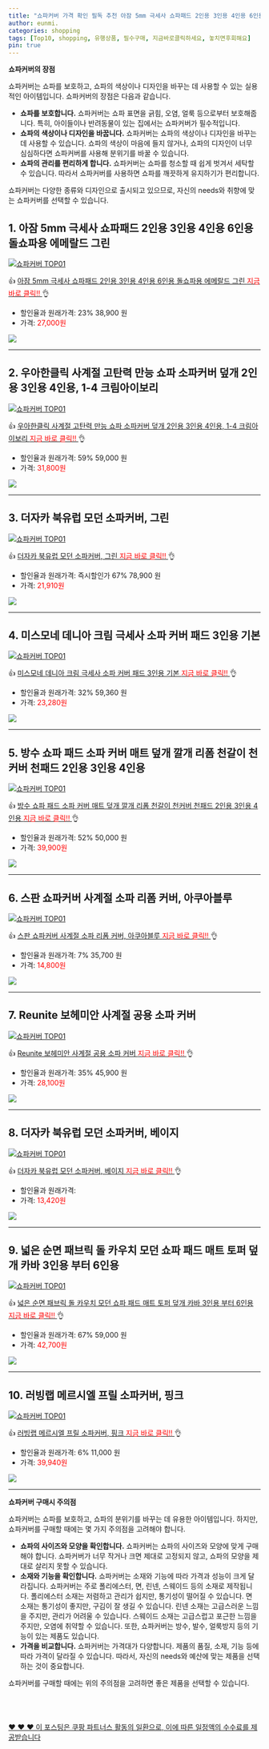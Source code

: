 ```yaml
---
title: "쇼파커버 가격 확인 필독 추천 아잠 5mm 극세사 쇼파패드 2인용 3인용 4인용 6인용 돌쇼파용 에메랄드 그린 비교 장점 구매가이드"
author: eunmi.
categories: shopping
tags: [Top10, shopping, 유행상품, 필수구매, 지금바로클릭하세요, 놓치면후회해요]
pin: true
---
```

**쇼파커버의 장점**

쇼파커버는 쇼파를 보호하고, 쇼파의 색상이나 디자인을 바꾸는 데 사용할 수 있는 실용적인 아이템입니다. 쇼파커버의 장점은 다음과 같습니다.

* **쇼파를 보호합니다.** 쇼파커버는 쇼파 표면을 긁힘, 오염, 얼룩 등으로부터 보호해줍니다. 특히, 아이들이나 반려동물이 있는 집에서는 쇼파커버가 필수적입니다.
* **쇼파의 색상이나 디자인을 바꿉니다.** 쇼파커버는 쇼파의 색상이나 디자인을 바꾸는 데 사용할 수 있습니다. 쇼파의 색상이 마음에 들지 않거나, 쇼파의 디자인이 너무 심심하다면 쇼파커버를 사용해 분위기를 바꿀 수 있습니다.
* **쇼파의 관리를 편리하게 합니다.** 쇼파커버는 쇼파를 청소할 때 쉽게 벗겨서 세탁할 수 있습니다. 따라서 쇼파커버를 사용하면 쇼파를 깨끗하게 유지하기가 편리합니다.

쇼파커버는 다양한 종류와 디자인으로 출시되고 있으므로, 자신의 needs와 취향에 맞는 쇼파커버를 선택할 수 있습니다.

   

## 1. 아잠 5mm 극세사 쇼파패드 2인용 3인용 4인용 6인용 돌쇼파용 에메랄드 그린

[![쇼파커버 TOP01](https://thumbnail8.coupangcdn.com/thumbnails/remote/230x230ex/image/vendor_inventory/f527/ee9128b3f148fea6a577136418ac2b64a705362fbe52845163db39144c2d.jpg)](https://link.coupang.com/re/AFFSDP?lptag=AF3617701&subid=GithubCoopas&pageKey=6899432643&traceid=V0-153&itemId=16589205662&vendorItemId=83774338235)


👍 [아잠 5mm 극세사 쇼파패드 2인용 3인용 4인용 6인용 돌쇼파용 에메랄드 그린 <font color=red> 지금 바로 클릭!! </font> ](https://link.coupang.com/re/AFFSDP?lptag=AF3617701&subid=GithubCoopas&pageKey=6899432643&traceid=V0-153&itemId=16589205662&vendorItemId=83774338235) 👌 


- 할인율과 원래가격: 23%  38,900   원
- 가격: <span style='color:red'>27,000원</span>

[![](/discount_price.png)](https://link.coupang.com/re/AFFSDP?lptag=AF3617701&subid=GithubCoopas&pageKey=6899432643&traceid=V0-153&itemId=16589205662&vendorItemId=83774338235)

---


   

## 2. 우아한클릭 사계절 고탄력 만능 쇼파 소파커버 덮개 2인용 3인용 4인용, 1-4 크림아이보리

[![쇼파커버 TOP01](https://thumbnail8.coupangcdn.com/thumbnails/remote/230x230ex/image/vendor_inventory/8973/bab0c7cfa99cf3a8c4f1323bf191f03510702065d3c88e60ef41092194e0.jpg)](https://link.coupang.com/re/AFFSDP?lptag=AF3617701&subid=GithubCoopas&pageKey=1467466758&traceid=V0-153&itemId=2523751331&vendorItemId=72130366099)


👍 [우아한클릭 사계절 고탄력 만능 쇼파 소파커버 덮개 2인용 3인용 4인용, 1-4 크림아이보리 <font color=red> 지금 바로 클릭!! </font> ](https://link.coupang.com/re/AFFSDP?lptag=AF3617701&subid=GithubCoopas&pageKey=1467466758&traceid=V0-153&itemId=2523751331&vendorItemId=72130366099) 👌 


- 할인율과 원래가격: 59%  59,000   원
- 가격: <span style='color:red'>31,800원</span>

[![](/discount_price.png)](https://link.coupang.com/re/AFFSDP?lptag=AF3617701&subid=GithubCoopas&pageKey=1467466758&traceid=V0-153&itemId=2523751331&vendorItemId=72130366099)

---


   

## 3. 더자카 북유럽 모던 소파커버, 그린

[![쇼파커버 TOP01](https://thumbnail7.coupangcdn.com/thumbnails/remote/230x230ex/image/rs_quotation_api/8oijfov3/1bf614d4cb85452090e88e8d2c1767c7.jpg)](https://link.coupang.com/re/AFFSDP?lptag=AF3617701&subid=GithubCoopas&pageKey=6299248270&traceid=V0-153&itemId=13016504305&vendorItemId=80924248154)


👍 [더자카 북유럽 모던 소파커버, 그린 <font color=red> 지금 바로 클릭!! </font> ](https://link.coupang.com/re/AFFSDP?lptag=AF3617701&subid=GithubCoopas&pageKey=6299248270&traceid=V0-153&itemId=13016504305&vendorItemId=80924248154) 👌 


- 할인율과 원래가격: 즉시할인가 67%  78,900   원
- 가격: <span style='color:red'>21,910원</span>

[![](/discount_price.png)](https://link.coupang.com/re/AFFSDP?lptag=AF3617701&subid=GithubCoopas&pageKey=6299248270&traceid=V0-153&itemId=13016504305&vendorItemId=80924248154)

---


   

## 4. 미스모네 데니아 크림 극세사 소파 커버 패드 3인용 기본

[![쇼파커버 TOP01](https://thumbnail9.coupangcdn.com/thumbnails/remote/230x230ex/image/retail/images/2023/06/26/14/5/e7309f49-f523-41d8-aaae-114c70ddd14e.jpg)](https://link.coupang.com/re/AFFSDP?lptag=AF3617701&subid=GithubCoopas&pageKey=7425340510&traceid=V0-153&itemId=19272803589&vendorItemId=86387959779)


👍 [미스모네 데니아 크림 극세사 소파 커버 패드 3인용 기본 <font color=red> 지금 바로 클릭!! </font> ](https://link.coupang.com/re/AFFSDP?lptag=AF3617701&subid=GithubCoopas&pageKey=7425340510&traceid=V0-153&itemId=19272803589&vendorItemId=86387959779) 👌 


- 할인율과 원래가격: 32%  59,360   원
- 가격: <span style='color:red'>23,280원</span>

[![](/discount_price.png)](https://link.coupang.com/re/AFFSDP?lptag=AF3617701&subid=GithubCoopas&pageKey=7425340510&traceid=V0-153&itemId=19272803589&vendorItemId=86387959779)

---


   

## 5. 방수 쇼파 패드 소파 커버 매트 덮개 깔개 리폼 천갈이 천커버 천패드 2인용 3인용 4인용

[![쇼파커버 TOP01](https://thumbnail6.coupangcdn.com/thumbnails/remote/230x230ex/image/vendor_inventory/652d/d0fb03989f1369e7504359f8c1c233efe8116a2df9b06aab557d4a19b4d2.png)](https://link.coupang.com/re/AFFSDP?lptag=AF3617701&subid=GithubCoopas&pageKey=6323463483&traceid=V0-153&itemId=13190931733&vendorItemId=80449477684)


👍 [방수 쇼파 패드 소파 커버 매트 덮개 깔개 리폼 천갈이 천커버 천패드 2인용 3인용 4인용 <font color=red> 지금 바로 클릭!! </font> ](https://link.coupang.com/re/AFFSDP?lptag=AF3617701&subid=GithubCoopas&pageKey=6323463483&traceid=V0-153&itemId=13190931733&vendorItemId=80449477684) 👌 


- 할인율과 원래가격: 52%  50,000   원
- 가격: <span style='color:red'>39,900원</span>

[![](/discount_price.png)](https://link.coupang.com/re/AFFSDP?lptag=AF3617701&subid=GithubCoopas&pageKey=6323463483&traceid=V0-153&itemId=13190931733&vendorItemId=80449477684)

---


   

## 6. 스판 쇼파커버 사계절 소파 리폼 커버, 아쿠아블루

[![쇼파커버 TOP01](https://thumbnail10.coupangcdn.com/thumbnails/remote/230x230ex/image/vendor_inventory/9b9e/dce87240f04dd95e457050c11cfd1a6cdc0306249b9eec628c2ca5121e02.jpg)](https://link.coupang.com/re/AFFSDP?lptag=AF3617701&subid=GithubCoopas&pageKey=7223976823&traceid=V0-153&itemId=18313676839&vendorItemId=85330767886)


👍 [스판 쇼파커버 사계절 소파 리폼 커버, 아쿠아블루 <font color=red> 지금 바로 클릭!! </font> ](https://link.coupang.com/re/AFFSDP?lptag=AF3617701&subid=GithubCoopas&pageKey=7223976823&traceid=V0-153&itemId=18313676839&vendorItemId=85330767886) 👌 


- 할인율과 원래가격: 7%  35,700   원
- 가격: <span style='color:red'>14,800원</span>

[![](/discount_price.png)](https://link.coupang.com/re/AFFSDP?lptag=AF3617701&subid=GithubCoopas&pageKey=7223976823&traceid=V0-153&itemId=18313676839&vendorItemId=85330767886)

---


   

## 7. Reunite 보헤미안 사계절 공용 소파 커버

[![쇼파커버 TOP01](https://thumbnail7.coupangcdn.com/thumbnails/remote/230x230ex/image/vendor_inventory/1252/aa187474ef41ad454470a7042747befe28480f6f0054770786c9d7d7df0d.jpg)](https://link.coupang.com/re/AFFSDP?lptag=AF3617701&subid=GithubCoopas&pageKey=7337975271&traceid=V0-153&itemId=18853445593&vendorItemId=86040505682)


👍 [Reunite 보헤미안 사계절 공용 소파 커버 <font color=red> 지금 바로 클릭!! </font> ](https://link.coupang.com/re/AFFSDP?lptag=AF3617701&subid=GithubCoopas&pageKey=7337975271&traceid=V0-153&itemId=18853445593&vendorItemId=86040505682) 👌 


- 할인율과 원래가격: 35%  45,900   원
- 가격: <span style='color:red'>28,100원</span>

[![](/discount_price.png)](https://link.coupang.com/re/AFFSDP?lptag=AF3617701&subid=GithubCoopas&pageKey=7337975271&traceid=V0-153&itemId=18853445593&vendorItemId=86040505682)

---


   

## 8. 더자카 북유럽 모던 소파커버, 베이지

[![쇼파커버 TOP01](https://thumbnail7.coupangcdn.com/thumbnails/remote/230x230ex/image/rs_quotation_api/rezbnj93/c998472dc3a445eba89c0f512c1a9f91.jpg)](https://link.coupang.com/re/AFFSDP?lptag=AF3617701&subid=GithubCoopas&pageKey=6299248270&traceid=V0-153&itemId=13016504282&vendorItemId=80924248238)


👍 [더자카 북유럽 모던 소파커버, 베이지 <font color=red> 지금 바로 클릭!! </font> ](https://link.coupang.com/re/AFFSDP?lptag=AF3617701&subid=GithubCoopas&pageKey=6299248270&traceid=V0-153&itemId=13016504282&vendorItemId=80924248238) 👌 


- 할인율과 원래가격: 
- 가격: <span style='color:red'>13,420원</span>

[![](/discount_price.png)](https://link.coupang.com/re/AFFSDP?lptag=AF3617701&subid=GithubCoopas&pageKey=6299248270&traceid=V0-153&itemId=13016504282&vendorItemId=80924248238)

---


   

## 9. 넓은 순면 패브릭 돌 카우치 모던 쇼파 패드 매트 토퍼 덮개 카바 3인용 부터 6인용

[![쇼파커버 TOP01](https://thumbnail7.coupangcdn.com/thumbnails/remote/230x230ex/image/vendor_inventory/73ce/4c23af959237734cba34296951d7aed9de16988d2a39add90199f89a6a6a.jpg)](https://link.coupang.com/re/AFFSDP?lptag=AF3617701&subid=GithubCoopas&pageKey=7444691689&traceid=V0-153&itemId=19367414503&vendorItemId=86480294705)


👍 [넓은 순면 패브릭 돌 카우치 모던 쇼파 패드 매트 토퍼 덮개 카바 3인용 부터 6인용 <font color=red> 지금 바로 클릭!! </font> ](https://link.coupang.com/re/AFFSDP?lptag=AF3617701&subid=GithubCoopas&pageKey=7444691689&traceid=V0-153&itemId=19367414503&vendorItemId=86480294705) 👌 


- 할인율과 원래가격: 67%  59,000   원
- 가격: <span style='color:red'>42,700원</span>

[![](/discount_price.png)](https://link.coupang.com/re/AFFSDP?lptag=AF3617701&subid=GithubCoopas&pageKey=7444691689&traceid=V0-153&itemId=19367414503&vendorItemId=86480294705)

---


   

## 10. 러빙랩 메르시엘 프릴 소파커버, 핑크

[![쇼파커버 TOP01](https://thumbnail9.coupangcdn.com/thumbnails/remote/230x230ex/image/retail/images/2021/02/19/10/7/f550547a-c3d7-4ae1-b209-97d5dc44bb68.jpg)](https://link.coupang.com/re/AFFSDP?lptag=AF3617701&subid=GithubCoopas&pageKey=1575971051&traceid=V0-153&itemId=2694709729&vendorItemId=74049796925)


👍 [러빙랩 메르시엘 프릴 소파커버, 핑크 <font color=red> 지금 바로 클릭!! </font> ](https://link.coupang.com/re/AFFSDP?lptag=AF3617701&subid=GithubCoopas&pageKey=1575971051&traceid=V0-153&itemId=2694709729&vendorItemId=74049796925) 👌 


- 할인율과 원래가격: 6%  11,000   원
- 가격: <span style='color:red'>39,940원</span>

[![](/discount_price.png)](https://link.coupang.com/re/AFFSDP?lptag=AF3617701&subid=GithubCoopas&pageKey=1575971051&traceid=V0-153&itemId=2694709729&vendorItemId=74049796925)

---
**쇼파커버 구매시 주의점**

쇼파커버는 쇼파를 보호하고, 쇼파의 분위기를 바꾸는 데 유용한 아이템입니다. 하지만, 쇼파커버를 구매할 때에는 몇 가지 주의점을 고려해야 합니다.

* **쇼파의 사이즈와 모양을 확인합니다.** 쇼파커버는 쇼파의 사이즈와 모양에 맞게 구매해야 합니다. 쇼파커버가 너무 작거나 크면 제대로 고정되지 않고, 쇼파의 모양을 제대로 살리지 못할 수 있습니다.
* **소재와 기능을 확인합니다.** 쇼파커버는 소재와 기능에 따라 가격과 성능이 크게 달라집니다. 쇼파커버는 주로 폴리에스터, 면, 린넨, 스웨이드 등의 소재로 제작됩니다. 폴리에스터 소재는 저렴하고 관리가 쉽지만, 통기성이 떨어질 수 있습니다. 면 소재는 통기성이 좋지만, 구김이 잘 생길 수 있습니다. 린넨 소재는 고급스러운 느낌을 주지만, 관리가 어려울 수 있습니다. 스웨이드 소재는 고급스럽고 포근한 느낌을 주지만, 오염에 취약할 수 있습니다. 또한, 쇼파커버는 방수, 발수, 얼룩방지 등의 기능이 있는 제품도 있습니다.
* **가격을 비교합니다.** 쇼파커버는 가격대가 다양합니다. 제품의 품질, 소재, 기능 등에 따라 가격이 달라질 수 있습니다. 따라서, 자신의 needs와 예산에 맞는 제품을 선택하는 것이 중요합니다.

쇼파커버를 구매할 때에는 위의 주의점을 고려하면 좋은 제품을 선택할 수 있습니다.<br><br><br><br><br> [ ❤ ❤ ❤ 이 포스팅은 쿠팡 파트너스 활동의 일환으로, 이에 따른 일정액의 수수료를 제공받습니다](https://link.coupang.com/a/bcEFyh)